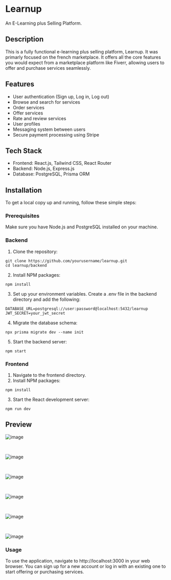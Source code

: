 # Learnup
An E-Learning plus Selling Platform.

## Description

This is a fully functional e-learning plus selling platform, Learnup. It was primarly focused on the french marketplace. It offers all the core features you would expect from a marketplace platform like Fiverr, allowing users to offer and purchase services seamlessly.

## Features
* User authentication (Sign up, Log in, Log out)
* Browse and search for services
* Order services
* Offer services
* Rate and review services
* User profiles
* Messaging system between users
* Secure payment processing using Stripe

## Tech Stack
* Frontend: React.js, Tailwind CSS, React Router
* Backend: Node.js, Express.js
* Database: PostgreSQL, Prisma ORM

## Installation
To get a local copy up and running, follow these simple steps:

### Prerequisites
Make sure you have Node.js and PostgreSQL installed on your machine.

### Backend
1. Clone the repository:
```
git clone https://github.com/yourusername/learnup.git
cd learnup/backend
```
2. Install NPM packages:
```
npm install
```
3. Set up your environment variables. Create a .env file in the backend directory and add the following:
```
DATABASE_URL=postgresql://user:password@localhost:5432/learnup
JWT_SECRET=your_jwt_secret
```
4. Migrate the database schema:
```
npx prisma migrate dev --name init
```
5. Start the backend server:
```
npm start
```

### Frontend
1. Navigate to the frontend directory.
2. Install NPM packages:
```
npm install
```
3. Start the React development server:
```
npm run dev
```

## Preview

![image](https://github.com/user-attachments/assets/68bd8bf2-63f8-42d7-9157-020009a87974)

<br>

![image](https://github.com/user-attachments/assets/ccaf2345-77f2-4176-b5bb-1b99ef16fcd9)

<br>

![image](https://github.com/user-attachments/assets/d4298272-3601-4282-bb31-cf2b185f0fbc)

<br>

![image](https://github.com/user-attachments/assets/216b743e-f400-4c40-82e2-092a3b07ba28)

<br>

![image](https://github.com/user-attachments/assets/8ecb9048-9eae-4417-a779-da5dd49897b0)

<br>

![image](https://github.com/user-attachments/assets/cb680068-9668-4917-b2e5-d8c5b661346f)


### Usage
To use the application, navigate to http://localhost:3000 in your web browser. You can sign up for a new account or log in with an existing one to start offering or purchasing services.   
